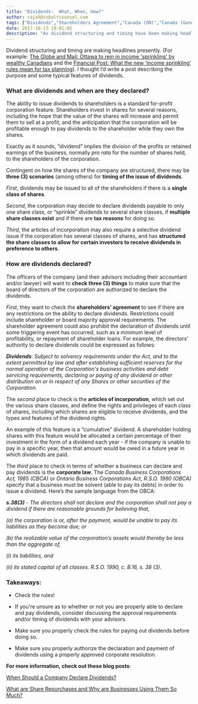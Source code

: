 ```yaml
---
title: "Dividends:  What, When, How?"
author: rajah@cobaltcounsel.com
tags: ["Dividends","Shareholders Agreement","Canada (ON)","Canada (General)"]
date: 2017-10-13 19:01:02
description: "As dividend structuring and timing have been making headlines recently, this article discusses the 'what, when and how' of dividends."
---
```


Dividend structuring and timing are making headlines presently. (For example:  [The Globe and Mail:  Ottawa to rein in income 'sprinkling' by wealthy Canadians](https://beta.theglobeandmail.com/news/politics/ottawa-to-cut-back-on-income-sprinkling-by-doctors-and-other-professionals/article35717410/?ref=http://www.theglobeandmail.com&amp;) and the [Financial Post: What the new ‘income sprinkling’ rules mean for tax planning](http://business.financialpost.com/personal-finance/taxes/what-the-new-income-sprinkling-rules-mean-for-tax-planning)).  I thought I’d write a post describing the purpose and some typical features of dividends.

### What are dividends and when are they declared?

The ability to issue dividends to shareholders is a standard for-profit corporation feature.  Shareholders invest in shares for several reasons, including the hope that the value of the shares will increase and permit them to sell at a profit, and the anticipation that the corporation will be profitable enough to pay dividends to the shareholder while they own the shares.

Exactly as it sounds, “dividend” implies the division of the profits or retained earnings of the business, normally *pro rata* for the number of shares held, to the shareholders of the corporation.

Contingent on how the shares of the company are structured, there may be **three (3) scenarios** (among others) for **timing of the issue of dividends**.

*First*, dividends may be issued to all of the shareholders if there is a **single class of shares**.

*Second*, the corporation may decide to declare dividends payable to only one share class, or “sprinkle” dividends to several share classes, if **multiple share classes exist** and if there are **tax reasons** for doing so.

*Third*, the articles of incorporation may also require a selective dividend issue if the corporation has several classes of shares, and has **structured the share classes to allow for certain investors to receive dividends in preference to others**.

### How are dividends declared?

The officers of the company (and their advisors including their accountant and/or lawyer) will want to **check three (3) things** to make sure that the board of directors of the corporation are authorized to declare the dividends.

*First*, they want to check the **shareholders’ agreement** to see if there are any restrictions on the ability to declare dividends.  Restrictions could include shareholder or board majority approval requirements.  The shareholder agreement could also prohibit the declaration of dividends until some triggering event has occurred, such as a minimum level of profitability, or repayment of shareholder loans. For example, the directors’ authority to declare dividends could be expressed as follows:

***Dividends***: *Subject to solvency requirements under the Act, and to the extent permitted by law and after establishing sufficient reserves for the normal operation of the Corporation's business activities and debt servicing requirements, declaring or paying of any dividend or other distribution on or in respect of any Shares or other securities of the Corporation.*

The *second* place to check is the **articles of incorporation**, which set out the various share classes, and define the rights and privileges of each class of shares, including which shares are eligible to receive dividends, and the types and features of the dividend rights.

An example of this feature is a “cumulative” dividend. A shareholder holding shares with this feature would be allocated a certain percentage of their investment in the form of a dividend each year - if the company is unable to pay in a specific year, then that amount would be owed in a future year in which dividends are paid.

The *third* place to check in terms of whether a business can declare and pay dividends is the **corporate law**.  The *Canada Business Corporations Act, 1985 (CBCA)* or *Ontario Business Corporations Act, R.S.O. 1990 (OBCA)* specify that a business must be solvent (able to pay its debts) in order to issue a dividend.  Here’s the sample language from the OBCA:

***s.38(3)*** - *The directors shall not declare and the corporation shall not pay a dividend if there are reasonable grounds for believing that,*

*(a) the corporation is or, after the payment, would be unable to pay its liabilities as they become due; or*

*(b) the realizable value of the corporation’s assets would thereby be less than the aggregate of,*

*(i) its liabilities, and*

*(ii) its stated capital of all classes.  R.S.O. 1990, c. B.16, s. 38 (3).*

### Takeaways:

- Check the rules!

- If you're unsure as to whether or not you are properly able to declare and pay dividends, consider discussing the approval requirements and/or timing of dividends with your advisors.

- Make sure you properly check the rules for paying out dividends before doing so.

- Make sure you properly authorize the declaration and payment of dividends using a properly approved corporate resolution.


**For more information, check out these blog posts**:

[When Should a Company Declare Dividends?](https://blog.clausehound.com/when-should-a-company-declare-dividends/)

[What are Share Repurchases and Why are Businesses Using Them So Much?](https://blog.clausehound.com/what-are-share-repurchases-and-why-are-businesses-using-them-so-much/)
